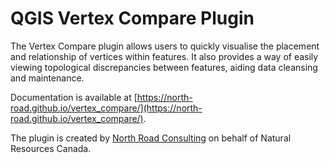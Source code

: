 # QGIS Vertex Compare Plugin

The Vertex Compare plugin allows users to quickly visualise the placement and relationship of vertices
within features. It also provides a way of easily viewing topological discrepancies between features,
aiding data cleansing and maintenance.

Documentation is available at [https://north-road.github.io/vertex_compare/](https://north-road.github.io/vertex_compare/).

The plugin is created by [North Road Consulting](http://north-road.com) on behalf of Natural Resources Canada.
